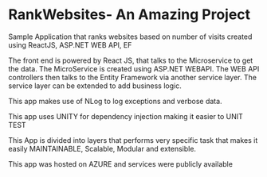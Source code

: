 # RankWebsites- An Amazing Project
Sample Application that ranks websites based on number of visits created using ReactJS, ASP.NET WEB API, EF

The front end is powered by React JS, that talks to the Microservice to get the data. The MicroService is created using ASP.NET WEBAPI.
The WEB API controllers then talks to the Entity Framework via another service layer. The service layer can be extended to add business
logic. 

This app makes use of NLog to log exceptions and verbose data. 

This app uses UNITY for dependency injection making it easier to UNIT TEST

This App is divided into layers that performs very specific task that makes it easily MAINTAINABLE, Scalable, Modular and extensible.

This app was hosted on AZURE and services were publicly available 


